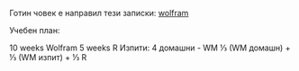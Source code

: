 Готин човек е направил тези записки: 
[wolfram](https://github.com/socratica/wolfram/tree/06aa3ecc0a829e17ba60650ff6dc168aaee5c584/lessons)

Учебен план:

10 weeks Wolfram
5 weeks R
Изпити: 
    4 домашни  -  WM
    ⅓ (WM домашн) + ⅓  (WM изпит) + ⅓ R


    
